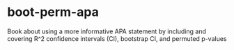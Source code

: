 # boot-perm-apa
Book about using a more informative APA statement by including and covering R^2 confidence intervals (CI), bootstrap CI, and permuted p-values
